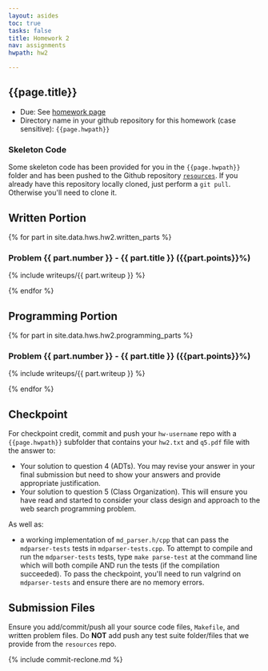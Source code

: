 ```yaml
---
layout: asides
toc: true
tasks: false
title: Homework 2
nav: assignments
hwpath: hw2

---
```


## {{page.title}}

+ Due: See [homework page]({{site.baseurl}}/homework/index.html)
+ Directory name in your github repository for this homework (case sensitive): `{{page.hwpath}}`

### Skeleton Code
Some skeleton code has been provided for you in the `{{page.hwpath}}` folder and has been pushed to the Github repository [`resources`](https://github.com/{{site.data.main.github_org}}/resources/ ). If you already have this repository locally cloned, just perform a `git pull`.  Otherwise you'll need to clone it.


## Written Portion


{% for part in site.data.hws.hw2.written_parts %}

### Problem {{ part.number }} - {{ part.title }} ({{part.points}}%)

{% include writeups/{{ part.writeup }} %}

{% endfor %}


## Programming Portion

{% for part in site.data.hws.hw2.programming_parts %}

### Problem {{ part.number }} - {{ part.title }} ({{part.points}}%)

{% include writeups/{{ part.writeup }} %}

{% endfor %}

## Checkpoint

For checkpoint credit, commit and push your `hw-username` repo with a `{{page.hwpath}}` subfolder that contains your `hw2.txt` and `q5.pdf` file with the answer to:

- Your solution to question 4 (ADTs). You may revise your answer in your final submission but need to show your answers and provide appropriate justification.
- Your solution to question 5 (Class Organization).  This will ensure you have read and started to consider your class design and approach to the web search programming problem.

As well as:

- a working implementation of `md_parser.h/cpp` that can pass the `mdparser-tests` tests in `mdparser-tests.cpp`.  To attempt to compile and run the `mdparser-tests` tests, type `make parse-test` at the command line which will both compile AND run the tests (if the compilation succeeded). To pass the checkpoint, you'll need to run valgrind on `mdparser-tests` and ensure there are no memory errors.

## Submission Files

Ensure you add/commit/push all your source code files, `Makefile`, and written problem files.  Do **NOT** add push any test suite folder/files that we provide from the `resources` repo.

{% include commit-reclone.md %}

